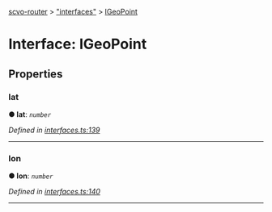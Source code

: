 [scvo-router](../README.md) > ["interfaces"](../modules/_interfaces_.md) > [IGeoPoint](../interfaces/_interfaces_.igeopoint.md)



# Interface: IGeoPoint


## Properties
<a id="lat"></a>

###  lat

**●  lat**:  *`number`* 

*Defined in [interfaces.ts:139](https://github.com/scvodigital/scvo-router/blob/2a23180/src/interfaces.ts#L139)*





___

<a id="lon"></a>

###  lon

**●  lon**:  *`number`* 

*Defined in [interfaces.ts:140](https://github.com/scvodigital/scvo-router/blob/2a23180/src/interfaces.ts#L140)*





___


